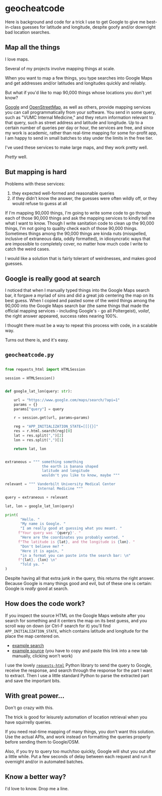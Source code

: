 
# geocheatcode

Here is background and code
for a trick I use to get
Google to give me best-in-class guesses 
for latitude and longitude,
despite goofy and/or downright bad location searches.

## Map all the things

I love maps.

Several of my projects involve mapping things at scale.

When you want to map a few things,
you type searches into Google Maps
and get addresses and/or latitudes and longitudes
quickly and reliably.

But what if you'd like to map 90,000 things
whose locations you don't yet know?

[Google](https://developers.google.com/maps) 
and 
[OpenStreetMap](https://www.openstreetmap.org/), 
as well as others,
provide mapping services
you can call programmatically from your software.
You send in some query, 
such as "VUMC Internal Medicine,"
and they return information
relevant to that query,
such as street address and 
latitude and longitude.
Up to a certain number of queries per day or hour, 
the services are free, 
and since my work is academic,
rather than real-time mapping for some
for-profit app, 
I am happy to send in small batches
to stay under the limits in the free tier.

I've used these services to make large maps,
and they work pretty well. 

*Pretty* well.

## But mapping is hard

Problems with these services:

1. they expected well-formed and reasonable queries
2. if they didn't know the answer, the guesses were often wildly off, or they would refuse to guess at all

If I'm mapping 90,000 things,
I'm going to write some code 
to go through each of those 90,000 things
and ask the mapping services 
to kindly tell me what I want to know.
Though I write sanitation code to clean up the 90,000 things,
I'm not going to quality check each of those 90,000 things.
Sometimes things among the 90,000 things are kinda nuts
(misspelled, inclusive of extraneous data, oddly formatted),
in idiosyncratic ways that are impossible to completely cover,
no matter how much code I write to catch the weird cases.

I would like a solution that is fairly tolerant of weirdnesses,
and makes good guesses.

## Google is really good at search

I noticed that when I manually typed things 
into the Google Maps search bar,
it forgave a myriad of sins
and did a great job centering the map on its best guess.
When I copied and pasted some of the weird things among the 90,000
into the Google Maps search bar
(the same things that made the 
official mapping services - including Google's - 
go all Poltergeist),
*voila!*, the right answer appeared,
success rates nearing 100%.

I thought there must be a way to repeat this process with code,
in a scalable way.

Turns out there is, and it's easy.

## `geocheatcode.py`

```python

from requests_html import HTMLSession

session = HTMLSession()


def google_lat_lon(query: str):

    url = "https://www.google.com/maps/search/?api=1"
    params = {}
    params["query"] = query

    r = session.get(url, params=params)

    reg = "APP_INITIALIZATION_STATE=[[[{}]"
    res = r.html.search(reg)[0]
    lat = res.split(",")[2]
    lon = res.split(",")[1]

    return lat, lon


extraneous = """ something something
                 the earth is banana shaped
                 latitude and longitude 
                 wouldn't you like to know, maybe """

relevant = """ Vanderbilt University Medical Center 
               Internal Medicine """

query = extraneous + relevant

lat, lon = google_lat_lon(query)

print( 
       "Hello. "
       "My name is Google. "
       "I am really good at guessing what you meant. "
      f"Your query was '{query}'. "
       "Here are the coordinates you probably wanted. "
      f"The latitude is {lat}, and the longitude is {lon}. "
       "Don't believe me? "
       "Here it is again, "
       "in a format you can paste into the search bar: \n"
      f"{lat}, {lon} \n"
       "Told ya. "
)

```

Despite having all that extra junk in the query,
this returns the right answer. 
Because Google is many things good and evil,
but of these one is certain: 
Google is *really* good at search.

## How does the code work?

If you inspect the source HTML
on the Google Maps website 
after you search for something
and it centers the map on its best guess, 
and you scroll way on down (or Ctrl-F search for it)
you'll find `APP_INITIALIZATION_STATE`, which contains
latitude and longitude for the place the map centered on.

- [example search](https://www.google.com/maps?q=something+whose+latitude+and+longitude+you+would+like+to+know,+maybe+VUMC+Internal+Medicine)
- [example source](view-source:https://www.google.com/maps/search/something+whose+latitude+and+longitude+you+would+like+to+know,+maybe+VUMC+Internal+Medicine/) (you have to copy and paste this link into a new tab manually, clicking won't work)

I use the lovely 
[`requests-html`](https://docs.python-requests.org/projects/requests-html/en/latest/) 
Python library
to send the query to Google,
receive the response,
and search through the response for the part I want to extract.
Then I use a little standard Python 
to parse the extracted part and save the important bits.

## With great power...

Don't go crazy with this. 

The trick is good for 
leisurely automation 
of location retrieval
when you have squirrelly queries.

If you need real-time mapping of many things,
you don't want this solution.
Use the actual APIs, 
and work instead on formatting the queries properly
before sending them to Google/OSM.

Also, if you try to query too much/too quickly,
Google will shut you out after a little while.
Put a few seconds of delay between each request 
and run it overnight and/or in automated batches.

## Know a better way?

I'd love to know. Drop me a line.
